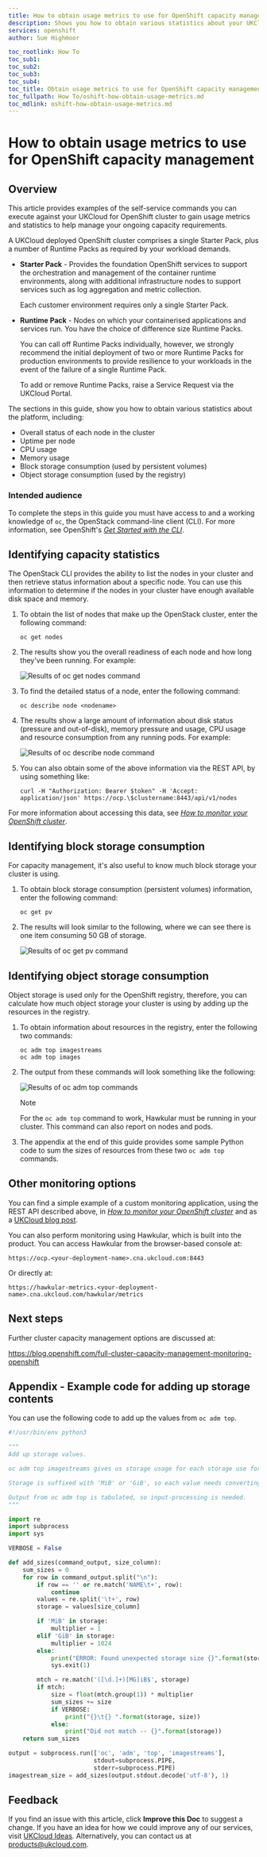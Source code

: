 ```yaml
---
title: How to obtain usage metrics to use for OpenShift capacity management | UKCloud Ltd
description: Shows you how to obtain various statistics about your UKCloud for OpenShift cluster that you can use to help with capacity management
services: openshift
author: Sue Highmoor

toc_rootlink: How To
toc_sub1:
toc_sub2:
toc_sub3:
toc_sub4:
toc_title: Obtain usage metrics to use for OpenShift capacity management
toc_fullpath: How To/oshift-how-obtain-usage-metrics.md
toc_mdlink: oshift-how-obtain-usage-metrics.md
---
```


# How to obtain usage metrics to use for OpenShift capacity management

## Overview

This article provides examples of the self-service commands you can execute against your UKCloud for OpenShift cluster to gain usage metrics and statistics to help manage your ongoing capacity requirements.

A UKCloud deployed OpenShift cluster comprises a single Starter Pack, plus a number of Runtime Packs as required by your workload demands.

- **Starter Pack** - Provides the foundation OpenShift services to support the orchestration and management of the container runtime environments, along with additional infrastructure nodes to support services such as log aggregation and metric collection.

    Each customer environment requires only a single Starter Pack.

- **Runtime Pack** - Nodes on which your containerised applications and services run. You have the choice of difference size Runtime Packs.

    You can call off Runtime Packs individually, however, we strongly recommend the initial deployment of two or more Runtime Packs for production environments to provide resilience to your workloads in the event of the failure of a single Runtime Pack.

    To add or remove Runtime Packs, raise a Service Request via the UKCloud Portal.

The sections in this guide, show you how to obtain various statistics about the platform, including:

- Overall status of each node in the cluster
- Uptime per node
- CPU usage
- Memory usage
- Block storage consumption (used by persistent volumes)
- Object storage consumption (used by the registry)

### Intended audience

To complete the steps in this guide you must have access to and a working knowledge of `oc`, the OpenStack command-line client (CLI). For more information, see OpenShift's [*Get Started with the CLI*](https://docs.openshift.com/container-platform/3.9/cli_reference/get_started_cli.html).

## Identifying capacity statistics

The OpenStack CLI provides the ability to list the nodes in your cluster and then retrieve status information about a specific node. You can use this information to determine if the nodes in your cluster have enough available disk space and memory.

1. To obtain the list of nodes that make up the OpenStack cluster, enter the following command:

       oc get nodes

2. The results show you the overall readiness of each node and how long they've been running. For example:

    ![Results of oc get nodes command](images/oshift-get-nodes.png)

3. To find the detailed status of a node, enter the following command:

       oc describe node <nodename>

4. The results show a large amount of information about disk status (pressure and out-of-disk), memory pressure and usage, CPU usage and resource consumption from any running pods. For example:

    ![Results of oc describe node command](images/oshift-desc-node.png)

5. You can also obtain some of the above information via the REST API, by using something like:

       curl -H "Authorization: Bearer $token" -H 'Accept: application/json' https://ocp.\$clustername:8443/api/v1/nodes

For more information about accessing this data, see [*How to monitor your OpenShift cluster*](oshift-how-monitor-cluster.md).

## Identifying block storage consumption

For capacity management, it's also useful to know much block storage your cluster is using.

1. To obtain block storage consumption (persistent volumes) information, enter the following command:

       oc get pv

2. The results will look similar to the following, where we can see there is one item consuming 50 GB of storage.

    ![Results of oc get pv command](images/oshift-get-pv.png)

## Identifying object storage consumption

Object storage is used only for the OpenShift registry, therefore, you can calculate how much object storage your cluster is using by adding up the resources in the registry.

1. To obtain information about resources in the registry, enter the following two commands:

       oc adm top imagestreams
       oc adm top images

2. The output from these commands will look something like the following:

    ![Results of oc adm top commands](images/oshift-adm-top.png)

    > [!NOTE]
    > For the `oc adm top` command to work, Hawkular must be running in your cluster. This command can also report on nodes and pods.

3. The appendix at the end of this guide provides some sample Python code to sum the sizes of resources from these two `oc adm top` commands.

## Other monitoring options

You can find a simple example of a custom monitoring application, using the REST API described above, in [*How to monitor your OpenShift cluster*](oshift-how-monitor-cluster.md) and as a [UKCloud blog post](https://ukcloud.com/hub/news/simple-openshift-monitoring/).

You can also perform monitoring using Hawkular, which is built into the product. You can access Hawkular from the browser-based console at:

`https://ocp.<your-deployment-name>.cna.ukcloud.com:8443`

Or directly at:

`https://hawkular-metrics.<your-deployment-name>.cna.ukcloud.com/hawkular/metrics`

## Next steps

Further cluster capacity management options are discussed at:

<https://blog.openshift.com/full-cluster-capacity-management-monitoring-openshift>

## Appendix - Example code for adding up storage contents

You can use the following code to add up the values from `oc adm top`.

``` python
#!/usr/bin/env python3

"""
Add up storage values.

oc adm top imagestreams gives us storage usage for each storage use for each imagestream, and oc adm top images gives us the same for images

Storage is suffixed with 'MiB' or 'GiB', so each value needs converting to a number before we can add them up.

Output from oc adm top is tabulated, so input-processing is needed.
"""

import re
import subprocess
import sys

VERBOSE = False

def add_sizes(command_output, size_column):
    sum_sizes = 0
    for row in command_output.split("\n"):
        if row == '' or re.match('NAME\t+', row):
            continue
        values = re.split('\t+', row)
        storage = values[size_column]

        if 'MiB' in storage:
            multiplier = 1
        elif 'GiB' in storage:
            multiplier = 1024
        else:
            print("ERROR: Found unexpected storage size {}".format(storage))
            sys.exit(1)

        mtch = re.match('([\d.]+)[MG]iB$', storage)
        if mtch:
            size = float(mtch.group(1)) * multiplier
            sum_sizes += size
            if VERBOSE:
                print("{}\t{} ".format(storage, size))
            else:
                print("Did not match -- {}".format(storage))
    return sum_sizes

output = subprocess.run(['oc', 'adm', 'top', 'imagestreams'],
                        stdout=subprocess.PIPE,
                        stderr=subprocess.PIPE) 
imagestream_size = add_sizes(output.stdout.decode('utf-8'), 1)
```

## Feedback

If you find an issue with this article, click **Improve this Doc** to suggest a change. If you have an idea for how we could improve any of our services, visit [UKCloud Ideas](https://ideas.ukcloud.com). Alternatively, you can contact us at <products@ukcloud.com>.